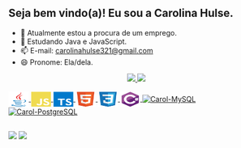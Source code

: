 ## Seja bem vindo(a)! Eu sou a Carolina Hulse.

- 🔭 Atualmente estou a procura de um emprego.
- 🌱 Estudando Java e JavaScript.
- 📫 E-mail: carolinahulse321@gmail.com
- 😄 Pronome: Ela/dela.


<div align="center">
  <a href="https://github.com/carolinahulse">
  <img height="180em" src="https://github-readme-stats.vercel.app/api?username=carolinahulse&show_icons=true&theme=dracula&include_all_commits=true&count_private=true"/>
  <img height="180em" src="https://github-readme-stats.vercel.app/api/top-langs/?username=carolinahulse&layout=compact&langs_count=7&theme=dracula"/>
</div>
<div style="display: inline_block"><br>
  <img align="center" alt="Carol-Java" height="30" width="40" src="https://raw.githubusercontent.com/devicons/devicon/master/icons/java/java-original.svg"/>
  <img align="center" alt="Carol-Js" height="30" width="40" src="https://raw.githubusercontent.com/devicons/devicon/master/icons/javascript/javascript-plain.svg"/>
  <img align="center" alt="Carol-Ts" height="30" width="40" src="https://raw.githubusercontent.com/devicons/devicon/master/icons/typescript/typescript-plain.svg"/>
  <img align="center" alt="Carol-HTML" height="30" width="40" src="https://raw.githubusercontent.com/devicons/devicon/master/icons/html5/html5-original.svg"/>
  <img align="center" alt="Carol-CSS" height="30" width="40" src="https://raw.githubusercontent.com/devicons/devicon/master/icons/css3/css3-original.svg"/>
  <img align="center" alt="Carol-Csharp" height="30" width="40" src="https://raw.githubusercontent.com/devicons/devicon/master/icons/csharp/csharp-original.svg"/>
  <img align="center" alt="Carol-MySQL" height="30" width="40" src="https://cdn.jsdelivr.net/gh/devicons/devicon/icons/mysql/mysql-original.svg"/>
  <img align="center" alt="Carol-PostgreSQL" height="30" width="40" src="https://cdn.jsdelivr.net/gh/devicons/devicon/icons/postgresql/postgresql-original.svg"/>
</div>
  
  ##
  
<div> 
  <a href="https://www.linkedin.com/in/carolina-hulse-725600194/" target="_blank"><img src="https://img.shields.io/badge/LinkedIn-0077B5?style=for-the-badge&logo=linkedin&logoColor=white" target="_blank"></a>
  <a href="https://instagram.com/carolinahulse" target="_blank"><img src="https://img.shields.io/badge/-Instagram-%23E4405F?style=for-the-badge&logo=instagram&logoColor=white" target="_blank"></a>
</div>
